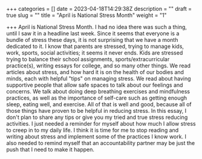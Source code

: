 +++
categories = []
date = 2023-04-18T14:29:38Z
description = ""
draft = true
slug = ""
title = "April is National Stress Month"
weight = "1"

+++
April is National Stress Month. I had no idea there was such a thing, until I saw it in a headline last week. Since it seems that everyone is a bundle of stress these days, it is not surprising that we have a month dedicated to it. I know that parents are stressed, trying to manage kids, work, sports, social activities; it seems it never ends. Kids are stressed trying to balance their school assignments, sports/extracurricular practice(s), writing essays for college, and so many other things. We read articles about stress, and how hard it is on the health of our bodies and minds, each with helpful "tips" on managing stress. We read about having supportive people that allow safe spaces to talk about our feelings and concerns. We talk about doing deep breathing exercises and mindfulness practices, as well as the importance of self-care such as getting enough sleep, eating well, and exercise. All of that is well and good, because all of those things have proven to be helpful in reducing stress. In this essay, I don't plan to share any tips or give you my tried and true stress reducing activities. I just needed a reminder for myself about how much I allow stress to creep in to my daily life. I think it is time for me to stop reading and writing about stress and implement some of the practices I know work. I also needed to remind myself that an accountability partner may be just the push that I need to make it happen.